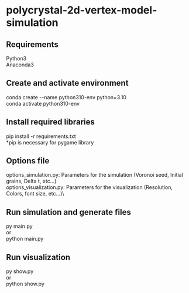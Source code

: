 # polycrystal-2d-vertex-model-simulation

## Requirements
Python3\
Anaconda3

## Create and activate environment
conda create --name python310-env python=3.10\
conda activate python310-env

## Install required libraries
pip install -r requirements.txt\
*pip is necessary for pygame library

## Options file
options_simulation.py: Parameters for the simulation (Voronoi seed, Initial grains, Delta t, etc...)\
options_visualization.py: Parameters for the visualization (Resolution, Colors, font size, etc...)\

## Run simulation and generate files
py main.py \
or\
python main.py

## Run visualization
py show.py\
or\
python show.py
